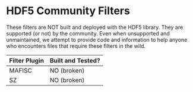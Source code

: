 # HDF5 Community Filters

These filters are NOT built and deployed with the HDF5 library. They are supported
(or not) by the community. Even when unsupported and unmaintained, we attempt to provide code
and information to help anyone who encounters files that require these filters in the wild.

| Filter Plugin | Built and Tested? |
|---------|-------------|
|MAFISC|NO (broken)|
|SZ|NO (broken)|
